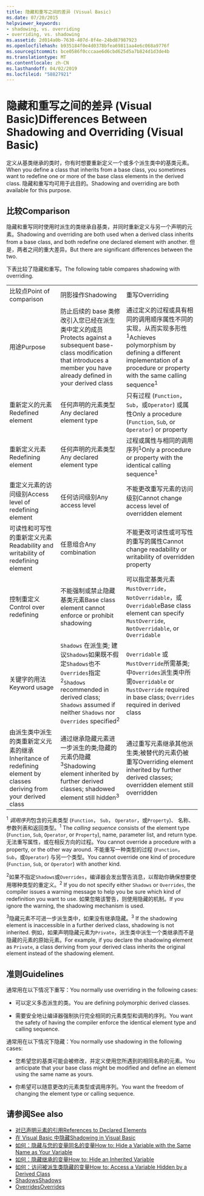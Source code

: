 ```yaml
---
title: 隐藏和重写之间的差异 (Visual Basic)
ms.date: 07/20/2015
helpviewer_keywords:
- shadowing, vs. overriding
- overriding, vs. shadowing
ms.assetid: 2d014a0b-7630-407d-8f4e-24bd87987923
ms.openlocfilehash: b935184f0e4d0378bfea69811aa4e6c068a9776f
ms.sourcegitcommit: bce0586f0cccaae6d6cbd625d5a7b824d1d3de4b
ms.translationtype: MT
ms.contentlocale: zh-CN
ms.lasthandoff: 04/02/2019
ms.locfileid: "58827921"
---
```

# <a name="differences-between-shadowing-and-overriding-visual-basic"></a><span data-ttu-id="b2e5f-102">隐藏和重写之间的差异 (Visual Basic)</span><span class="sxs-lookup"><span data-stu-id="b2e5f-102">Differences Between Shadowing and Overriding (Visual Basic)</span></span>
<span data-ttu-id="b2e5f-103">定义从基类继承的类时，你有时想要重新定义一个或多个派生类中的基类元素。</span><span class="sxs-lookup"><span data-stu-id="b2e5f-103">When you define a class that inherits from a base class, you sometimes want to redefine one or more of the base class elements in the derived class.</span></span> <span data-ttu-id="b2e5f-104">隐藏和重写均可用于此目的。</span><span class="sxs-lookup"><span data-stu-id="b2e5f-104">Shadowing and overriding are both available for this purpose.</span></span>  
  
## <a name="comparison"></a><span data-ttu-id="b2e5f-105">比较</span><span class="sxs-lookup"><span data-stu-id="b2e5f-105">Comparison</span></span>  
 <span data-ttu-id="b2e5f-106">隐藏和重写同时使用时派生的类继承自基类，并同时重新定义与另一个声明的元素。</span><span class="sxs-lookup"><span data-stu-id="b2e5f-106">Shadowing and overriding are both used when a derived class inherits from a base class, and both redefine one declared element with another.</span></span> <span data-ttu-id="b2e5f-107">但是，两者之间的重大差异。</span><span class="sxs-lookup"><span data-stu-id="b2e5f-107">But there are significant differences between the two.</span></span>  
  
 <span data-ttu-id="b2e5f-108">下表比较了隐藏和重写。</span><span class="sxs-lookup"><span data-stu-id="b2e5f-108">The following table compares shadowing with overriding.</span></span>  
  
||||  
|---|---|---|  
|<span data-ttu-id="b2e5f-109">比较点</span><span class="sxs-lookup"><span data-stu-id="b2e5f-109">Point of comparison</span></span>|<span data-ttu-id="b2e5f-110">阴影操作</span><span class="sxs-lookup"><span data-stu-id="b2e5f-110">Shadowing</span></span>|<span data-ttu-id="b2e5f-111">重写</span><span class="sxs-lookup"><span data-stu-id="b2e5f-111">Overriding</span></span>|  
|<span data-ttu-id="b2e5f-112">用途</span><span class="sxs-lookup"><span data-stu-id="b2e5f-112">Purpose</span></span>|<span data-ttu-id="b2e5f-113">防止后续的 base 类修改引入您已经在派生类中定义的成员</span><span class="sxs-lookup"><span data-stu-id="b2e5f-113">Protects against a subsequent base-class modification that introduces a member you have already defined in your derived class</span></span>|<span data-ttu-id="b2e5f-114">通过定义的过程或具有相同的调用顺序属性不同的实现，从而实现多形性<sup>1</sup></span><span class="sxs-lookup"><span data-stu-id="b2e5f-114">Achieves polymorphism by defining a different implementation of a procedure or property with the same calling sequence<sup>1</sup></span></span>|  
|<span data-ttu-id="b2e5f-115">重新定义的元素</span><span class="sxs-lookup"><span data-stu-id="b2e5f-115">Redefined element</span></span>|<span data-ttu-id="b2e5f-116">任何声明的元素类型</span><span class="sxs-lookup"><span data-stu-id="b2e5f-116">Any declared element type</span></span>|<span data-ttu-id="b2e5f-117">只有过程 (`Function`， `Sub`，或`Operator`) 或属性</span><span class="sxs-lookup"><span data-stu-id="b2e5f-117">Only a procedure (`Function`, `Sub`, or `Operator`) or property</span></span>|  
|<span data-ttu-id="b2e5f-118">重新定义元素</span><span class="sxs-lookup"><span data-stu-id="b2e5f-118">Redefining element</span></span>|<span data-ttu-id="b2e5f-119">任何声明的元素类型</span><span class="sxs-lookup"><span data-stu-id="b2e5f-119">Any declared element type</span></span>|<span data-ttu-id="b2e5f-120">过程或属性与相同的调用序列<sup>1</sup></span><span class="sxs-lookup"><span data-stu-id="b2e5f-120">Only a procedure or property with the identical calling sequence<sup>1</sup></span></span>|  
|<span data-ttu-id="b2e5f-121">重定义元素的访问级别</span><span class="sxs-lookup"><span data-stu-id="b2e5f-121">Access level of redefining element</span></span>|<span data-ttu-id="b2e5f-122">任何访问级别</span><span class="sxs-lookup"><span data-stu-id="b2e5f-122">Any access level</span></span>|<span data-ttu-id="b2e5f-123">不能更改重写元素的访问级别</span><span class="sxs-lookup"><span data-stu-id="b2e5f-123">Cannot change access level of overridden element</span></span>|  
|<span data-ttu-id="b2e5f-124">可读性和可写性的重新定义元素</span><span class="sxs-lookup"><span data-stu-id="b2e5f-124">Readability and writability of redefining element</span></span>|<span data-ttu-id="b2e5f-125">任意组合</span><span class="sxs-lookup"><span data-stu-id="b2e5f-125">Any combination</span></span>|<span data-ttu-id="b2e5f-126">不能更改可读性或可写性的重写的属性</span><span class="sxs-lookup"><span data-stu-id="b2e5f-126">Cannot change readability or writability of overridden property</span></span>|  
|<span data-ttu-id="b2e5f-127">控制重定义</span><span class="sxs-lookup"><span data-stu-id="b2e5f-127">Control over redefining</span></span>|<span data-ttu-id="b2e5f-128">不能强制或禁止隐藏基类元素</span><span class="sxs-lookup"><span data-stu-id="b2e5f-128">Base class element cannot enforce or prohibit shadowing</span></span>|<span data-ttu-id="b2e5f-129">可以指定基类元素`MustOverride`， `NotOverridable`，或 `Overridable`</span><span class="sxs-lookup"><span data-stu-id="b2e5f-129">Base class element can specify `MustOverride`, `NotOverridable`, or `Overridable`</span></span>|  
|<span data-ttu-id="b2e5f-130">关键字的用法</span><span class="sxs-lookup"><span data-stu-id="b2e5f-130">Keyword usage</span></span>|<span data-ttu-id="b2e5f-131">`Shadows` 在派生类; 建议`Shadows`如果既不假定`Shadows`也不`Overrides`指定<sup>2</sup></span><span class="sxs-lookup"><span data-stu-id="b2e5f-131">`Shadows` recommended in derived class; `Shadows` assumed if neither `Shadows` nor `Overrides` specified<sup>2</sup></span></span>|<span data-ttu-id="b2e5f-132">`Overridable` 或`MustOverride`所需基类; 中`Overrides`派生类中所需</span><span class="sxs-lookup"><span data-stu-id="b2e5f-132">`Overridable` or `MustOverride` required in base class; `Overrides` required in derived class</span></span>|  
|<span data-ttu-id="b2e5f-133">由派生类中派生的类重新定义元素的继承</span><span class="sxs-lookup"><span data-stu-id="b2e5f-133">Inheritance of redefining element by classes deriving from your derived class</span></span>|<span data-ttu-id="b2e5f-134">通过继承隐藏元素进一步派生的类;隐藏的元素仍隐藏<sup>3</sup></span><span class="sxs-lookup"><span data-stu-id="b2e5f-134">Shadowing element inherited by further derived classes; shadowed element still hidden<sup>3</sup></span></span>|<span data-ttu-id="b2e5f-135">通过重写元素继承其他派生类;被替代的元素仍被重写</span><span class="sxs-lookup"><span data-stu-id="b2e5f-135">Overriding element inherited by further derived classes; overridden element still overridden</span></span>|  
  
 <span data-ttu-id="b2e5f-136"><sup>1</sup> *调用序列*包含的元素类型 (`Function`， `Sub`， `Operator`，或`Property`)、 名称、 参数列表和返回类型。</span><span class="sxs-lookup"><span data-stu-id="b2e5f-136"><sup>1</sup> The *calling sequence* consists of the element type (`Function`, `Sub`, `Operator`, or `Property`), name, parameter list, and return type.</span></span> <span data-ttu-id="b2e5f-137">无法重写属性，或在相反方向的过程。</span><span class="sxs-lookup"><span data-stu-id="b2e5f-137">You cannot override a procedure with a property, or the other way around.</span></span> <span data-ttu-id="b2e5f-138">不能重写一种类型的过程 (`Function`， `Sub`，或`Operator`) 与另一个类型。</span><span class="sxs-lookup"><span data-stu-id="b2e5f-138">You cannot override one kind of procedure (`Function`, `Sub`, or `Operator`) with another kind.</span></span>  
  
 <span data-ttu-id="b2e5f-139"><sup>2</sup>如果不指定`Shadows`或`Overrides`，编译器会发出警告消息，以帮助你确保想要使用哪种类型的重定义。</span><span class="sxs-lookup"><span data-stu-id="b2e5f-139"><sup>2</sup> If you do not specify either `Shadows` or `Overrides`, the compiler issues a warning message to help you be sure which kind of redefinition you want to use.</span></span> <span data-ttu-id="b2e5f-140">如果忽略该警告，则使用隐藏的机制。</span><span class="sxs-lookup"><span data-stu-id="b2e5f-140">If you ignore the warning, the shadowing mechanism is used.</span></span>  
  
 <span data-ttu-id="b2e5f-141"><sup>3</sup>隐藏元素不可进一步派生类中，如果没有继承隐藏。</span><span class="sxs-lookup"><span data-stu-id="b2e5f-141"><sup>3</sup> If the shadowing element is inaccessible in a further derived class, shadowing is not inherited.</span></span> <span data-ttu-id="b2e5f-142">例如，如果声明隐藏元素为`Private`，派生类中派生一个类继承而不是隐藏的元素的原始元素。</span><span class="sxs-lookup"><span data-stu-id="b2e5f-142">For example, if you declare the shadowing element as `Private`, a class deriving from your derived class inherits the original element instead of the shadowing element.</span></span>  
  
## <a name="guidelines"></a><span data-ttu-id="b2e5f-143">准则</span><span class="sxs-lookup"><span data-stu-id="b2e5f-143">Guidelines</span></span>  
 <span data-ttu-id="b2e5f-144">通常用在以下情况下重写：</span><span class="sxs-lookup"><span data-stu-id="b2e5f-144">You normally use overriding in the following cases:</span></span>  
  
-   <span data-ttu-id="b2e5f-145">可以定义多态派生的类。</span><span class="sxs-lookup"><span data-stu-id="b2e5f-145">You are defining polymorphic derived classes.</span></span>  
  
-   <span data-ttu-id="b2e5f-146">需要安全地让编译器强制执行完全相同的元素类型和调用的序列。</span><span class="sxs-lookup"><span data-stu-id="b2e5f-146">You want the safety of having the compiler enforce the identical element type and calling sequence.</span></span>  
  
 <span data-ttu-id="b2e5f-147">通常用在以下情况下隐藏：</span><span class="sxs-lookup"><span data-stu-id="b2e5f-147">You normally use shadowing in the following cases:</span></span>  
  
-   <span data-ttu-id="b2e5f-148">您希望您的基类可能会被修改，并定义使用您所遇到的相同名称的元素。</span><span class="sxs-lookup"><span data-stu-id="b2e5f-148">You anticipate that your base class might be modified and define an element using the same name as yours.</span></span>  
  
-   <span data-ttu-id="b2e5f-149">你希望可以随意更改的元素类型或调用序列。</span><span class="sxs-lookup"><span data-stu-id="b2e5f-149">You want the freedom of changing the element type or calling sequence.</span></span>  
  
## <a name="see-also"></a><span data-ttu-id="b2e5f-150">请参阅</span><span class="sxs-lookup"><span data-stu-id="b2e5f-150">See also</span></span>

- [<span data-ttu-id="b2e5f-151">对已声明元素的引用</span><span class="sxs-lookup"><span data-stu-id="b2e5f-151">References to Declared Elements</span></span>](../../../../visual-basic/programming-guide/language-features/declared-elements/references-to-declared-elements.md)
- [<span data-ttu-id="b2e5f-152">在 Visual Basic 中隐藏</span><span class="sxs-lookup"><span data-stu-id="b2e5f-152">Shadowing in Visual Basic</span></span>](../../../../visual-basic/programming-guide/language-features/declared-elements/shadowing.md)
- [<span data-ttu-id="b2e5f-153">如何：隐藏与您的变量同名的变量</span><span class="sxs-lookup"><span data-stu-id="b2e5f-153">How to: Hide a Variable with the Same Name as Your Variable</span></span>](../../../../visual-basic/programming-guide/language-features/declared-elements/how-to-hide-a-variable-with-the-same-name-as-your-variable.md)
- [<span data-ttu-id="b2e5f-154">如何：隐藏继承的变量</span><span class="sxs-lookup"><span data-stu-id="b2e5f-154">How to: Hide an Inherited Variable</span></span>](../../../../visual-basic/programming-guide/language-features/declared-elements/how-to-hide-an-inherited-variable.md)
- [<span data-ttu-id="b2e5f-155">如何：访问被派生类隐藏的变量</span><span class="sxs-lookup"><span data-stu-id="b2e5f-155">How to: Access a Variable Hidden by a Derived Class</span></span>](../../../../visual-basic/programming-guide/language-features/declared-elements/how-to-access-a-variable-hidden-by-a-derived-class.md)
- [<span data-ttu-id="b2e5f-156">Shadows</span><span class="sxs-lookup"><span data-stu-id="b2e5f-156">Shadows</span></span>](../../../../visual-basic/language-reference/modifiers/shadows.md)
- [<span data-ttu-id="b2e5f-157">Overrides</span><span class="sxs-lookup"><span data-stu-id="b2e5f-157">Overrides</span></span>](../../../../visual-basic/language-reference/modifiers/overrides.md)
